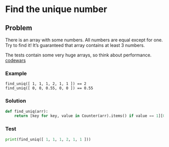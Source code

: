 # Find the unique number
## Problem
There is an array with some numbers. All numbers are equal except for one. Try to find it!
It’s guaranteed that array contains at least 3 numbers.

The tests contain some very huge arrays, so think about performance.
[codewars](https://www.codewars.com/kata/585d7d5adb20cf33cb000235)

### Example
```
find_uniq([ 1, 1, 1, 2, 1, 1 ]) == 2
find_uniq([ 0, 0, 0.55, 0, 0 ]) == 0.55
```

### Solution
```python
def find_uniq(arr):
    return [key for key, value in Counter(arr).items() if value == 1][0]
```

### Test
```python
print(find_uniq([ 1, 1, 1, 2, 1, 1 ]))
```

